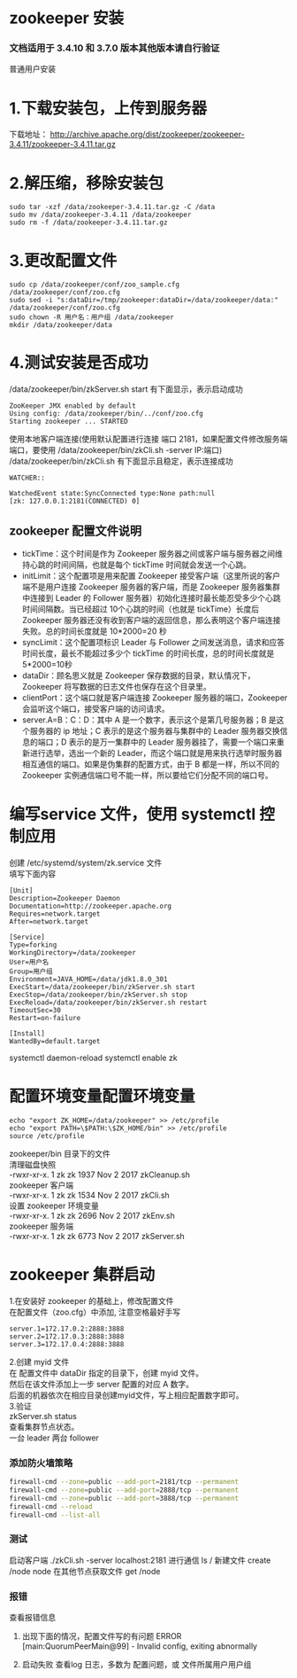 # zookeeper 安装

### 文档适用于 3.4.10 和 3.7.0 版本其他版本请自行验证

普通用户安装

# 1.下载安装包，上传到服务器

下载地址：
<http://archive.apache.org/dist/zookeeper/zookeeper-3.4.11/zookeeper-3.4.11.tar.gz>

# 2.解压缩，移除安装包

```
sudo tar -xzf /data/zookeeper-3.4.11.tar.gz -C /data      
sudo mv /data/zookeeper-3.4.11 /data/zookeeper      
sudo rm -f /data/zookeeper-3.4.11.tar.gz      
```

# 3.更改配置文件

```
sudo cp /data/zookeeper/conf/zoo_sample.cfg /data/zookeeper/conf/zoo.cfg      
sudo sed -i "s:dataDir=/tmp/zookeeper:dataDir=/data/zookeeper/data:" /data/zookeeper/conf/zoo.cfg      
sudo chown -R 用户名：用户组 /data/zookeeper      
mkdir /data/zookeeper/data      
```

# 4.测试安装是否成功

/data/zookeeper/bin/zkServer.sh start
有下面显示，表示启动成功

```
ZooKeeper JMX enabled by default    
Using config: /data/zookeeper/bin/../conf/zoo.cfg    
Starting zookeeper ... STARTED    
```

使用本地客户端连接(使用默认配置进行连接 端口 2181，如果配置文件修改服务端端口，要使用 /data/zookeeper/bin/zkCli.sh -server IP:端口)
/data/zookeeper/bin/zkCli.sh
有下面显示且稳定，表示连接成功

```
WATCHER::    
    
WatchedEvent state:SyncConnected type:None path:null    
[zk: 127.0.0.1:2181(CONNECTED) 0]    
```

## zookeeper 配置文件说明

* tickTime：这个时间是作为 Zookeeper 服务器之间或客户端与服务器之间维持心跳的时间间隔，也就是每个 tickTime 时间就会发送一个心跳。
* initLimit：这个配置项是用来配置 Zookeeper 接受客户端（这里所说的客户端不是用户连接 Zookeeper 服务器的客户端，而是 Zookeeper 服务器集群中连接到 Leader 的 Follower 服务器）初始化连接时最长能忍受多少个心跳时间间隔数。当已经超过 10个心跳的时间（也就是 tickTime）长度后 Zookeeper 服务器还没有收到客户端的返回信息，那么表明这个客户端连接失败。总的时间长度就是 10*2000=20 秒
* syncLimit：这个配置项标识 Leader 与 Follower 之间发送消息，请求和应答时间长度，最长不能超过多少个 tickTime 的时间长度，总的时间长度就是 5*2000=10秒
* dataDir：顾名思义就是 Zookeeper 保存数据的目录，默认情况下，Zookeeper 将写数据的日志文件也保存在这个目录里。
* clientPort：这个端口就是客户端连接 Zookeeper 服务器的端口，Zookeeper 会监听这个端口，接受客户端的访问请求。
* server.A=B：C：D：其中 A 是一个数字，表示这个是第几号服务器；B 是这个服务器的 ip 地址；C 表示的是这个服务器与集群中的 Leader 服务器交换信息的端口；D 表示的是万一集群中的 Leader 服务器挂了，需要一个端口来重新进行选举，选出一个新的 Leader，而这个端口就是用来执行选举时服务器相互通信的端口。如果是伪集群的配置方式，由于 B 都是一样，所以不同的 Zookeeper 实例通信端口号不能一样，所以要给它们分配不同的端口号。
  
# 编写service 文件，使用 systemctl 控制应用  

创建 /etc/systemd/system/zk.service 文件  
填写下面内容  

```  
[Unit]  
Description=Zookeeper Daemon  
Documentation=http://zookeeper.apache.org  
Requires=network.target  
After=network.target  
  
[Service]  
Type=forking  
WorkingDirectory=/data/zookeeper  
User=用户名  
Group=用户组  
Environment=JAVA_HOME=/data/jdk1.8.0_301 
ExecStart=/data/zookeeper/bin/zkServer.sh start  
ExecStop=/data/zookeeper/bin/zkServer.sh stop  
ExecReload=/data/zookeeper/bin/zkServer.sh restart  
TimeoutSec=30  
Restart=on-failure  
  
[Install]  
WantedBy=default.target  
```  

systemctl daemon-reload
systemctl enable zk  
  
# 配置环境变量配置环境变量  

```  
echo "export ZK_HOME=/data/zookeeper" >> /etc/profile  
echo "export PATH=\$PATH:\$ZK_HOME/bin" >> /etc/profile  
source /etc/profile  
```  

zookeeper/bin 目录下的文件  
清理磁盘快照  
-rwxr-xr-x. 1 zk zk 1937 Nov  2  2017 zkCleanup.sh  
zookeeper 客户端  
-rwxr-xr-x. 1 zk zk 1534 Nov  2  2017 zkCli.sh  
设置 zookeeper 环境变量  
-rwxr-xr-x. 1 zk zk 2696 Nov  2  2017 zkEnv.sh  
zookeeper 服务端  
-rwxr-xr-x. 1 zk zk 6773 Nov  2  2017 zkServer.sh  
  
# zookeeper 集群启动  

1.在安装好 zookeeper 的基础上，修改配置文件  
在配置文件（zoo.cfg）中添加, 注意空格最好手写

```  
server.1=172.17.0.2:2888:3888
server.2=172.17.0.3:2888:3888
server.3=172.17.0.4:2888:3888
```  
    
2.创建 myid 文件  
在 配置文件中 dataDir 指定的目录下，创建 myid 文件。  
然后在该文件添加上一步 server 配置的对应 A 数字。  
后面的机器依次在相应目录创建myid文件，写上相应配置数字即可。  
3.验证  
zkServer.sh status  
查看集群节点状态。  
一台 leader 两台 follower  
  
### 添加防火墙策略

```bash
firewall-cmd --zone=public --add-port=2181/tcp --permanent 
firewall-cmd --zone=public --add-port=2888/tcp --permanent 
firewall-cmd --zone=public --add-port=3888/tcp --permanent 
firewall-cmd --reload
firewall-cmd --list-all
```

### 测试

启动客户端
./zkCli.sh -server localhost:2181
进行通信
ls /
新建文件
create /node node
在其他节点获取文件
get /node


### 报错

查看报错信息

1. 出现下面的情况，配置文件写的有问题
ERROR [main:QuorumPeerMain@99] - Invalid config, exiting abnormally
  
2. 启动失败 查看log 日志，多数为 配置问题，或 文件所属用户用户组


